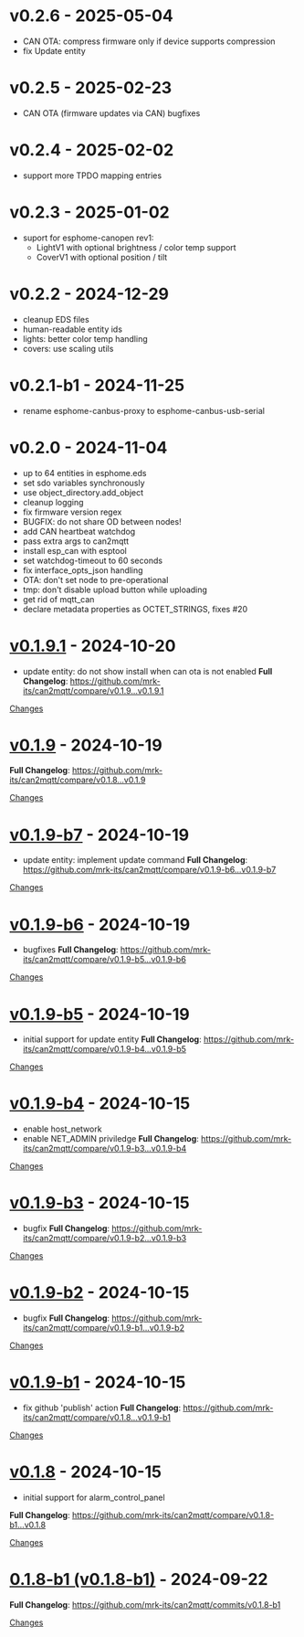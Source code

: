# v0.2.6 - 2025-05-04
- CAN OTA: compress firmware only if device supports compression
- fix Update entity

# v0.2.5 - 2025-02-23
- CAN OTA (firmware updates via CAN) bugfixes

# v0.2.4 - 2025-02-02
- support more TPDO mapping entries

# v0.2.3 - 2025-01-02
- suport for esphome-canopen rev1:
  * LightV1 with optional brightness / color temp support
  * CoverV1 with optional position / tilt

# v0.2.2 - 2024-12-29
- cleanup EDS files
- human-readable entity ids
- lights: better color temp handling
- covers: use scaling utils

# v0.2.1-b1 - 2024-11-25
- rename esphome-canbus-proxy to esphome-canbus-usb-serial

# v0.2.0 - 2024-11-04
- up to 64 entities in esphome.eds
- set sdo variables synchronously
- use object_directory.add_object
- cleanup logging
- fix firmware version regex
- BUGFIX: do not share OD between nodes!
- add CAN heartbeat watchdog
- pass extra args to can2mqtt
- install esp_can with esptool
- set watchdog-timeout to 60 seconds
- fix interface_opts_json handling
- OTA: don't set node to pre-operational
- tmp: don't disable upload button while uploading
- get rid of mqtt_can
- declare metadata properties as OCTET_STRINGS, fixes #20

# [v0.1.9.1](https://github.com/mrk-its/can2mqtt/releases/tag/v0.1.9.1) - 2024-10-20

- update entity: do not show install when can ota is not enabled
**Full Changelog**: https://github.com/mrk-its/can2mqtt/compare/v0.1.9...v0.1.9.1

[Changes][v0.1.9.1]


<a id="v0.1.9"></a>
# [v0.1.9](https://github.com/mrk-its/can2mqtt/releases/tag/v0.1.9) - 2024-10-19

**Full Changelog**: https://github.com/mrk-its/can2mqtt/compare/v0.1.8...v0.1.9

[Changes][v0.1.9]


<a id="v0.1.9-b7"></a>
# [v0.1.9-b7](https://github.com/mrk-its/can2mqtt/releases/tag/v0.1.9-b7) - 2024-10-19

- update entity: implement update command
**Full Changelog**: https://github.com/mrk-its/can2mqtt/compare/v0.1.9-b6...v0.1.9-b7

[Changes][v0.1.9-b7]


<a id="v0.1.9-b6"></a>
# [v0.1.9-b6](https://github.com/mrk-its/can2mqtt/releases/tag/v0.1.9-b6) - 2024-10-19

- bugfixes
**Full Changelog**: https://github.com/mrk-its/can2mqtt/compare/v0.1.9-b5...v0.1.9-b6

[Changes][v0.1.9-b6]


<a id="v0.1.9-b5"></a>
# [v0.1.9-b5](https://github.com/mrk-its/can2mqtt/releases/tag/v0.1.9-b5) - 2024-10-19

* initial support for update entity
**Full Changelog**: https://github.com/mrk-its/can2mqtt/compare/v0.1.9-b4...v0.1.9-b5

[Changes][v0.1.9-b5]


<a id="v0.1.9-b4"></a>
# [v0.1.9-b4](https://github.com/mrk-its/can2mqtt/releases/tag/v0.1.9-b4) - 2024-10-15

* enable host_network
* enable NET_ADMIN priviledge
**Full Changelog**: https://github.com/mrk-its/can2mqtt/compare/v0.1.9-b3...v0.1.9-b4

[Changes][v0.1.9-b4]


<a id="v0.1.9-b3"></a>
# [v0.1.9-b3](https://github.com/mrk-its/can2mqtt/releases/tag/v0.1.9-b3) - 2024-10-15

* bugfix
**Full Changelog**: https://github.com/mrk-its/can2mqtt/compare/v0.1.9-b2...v0.1.9-b3

[Changes][v0.1.9-b3]


<a id="v0.1.9-b2"></a>
# [v0.1.9-b2](https://github.com/mrk-its/can2mqtt/releases/tag/v0.1.9-b2) - 2024-10-15

* bugfix
**Full Changelog**: https://github.com/mrk-its/can2mqtt/compare/v0.1.9-b1...v0.1.9-b2

[Changes][v0.1.9-b2]


<a id="v0.1.9-b1"></a>
# [v0.1.9-b1](https://github.com/mrk-its/can2mqtt/releases/tag/v0.1.9-b1) - 2024-10-15

* fix github 'publish' action
**Full Changelog**: https://github.com/mrk-its/can2mqtt/compare/v0.1.8...v0.1.9-b1

[Changes][v0.1.9-b1]


<a id="v0.1.8"></a>
# [v0.1.8](https://github.com/mrk-its/can2mqtt/releases/tag/v0.1.8) - 2024-10-15

* initial support for alarm_control_panel

**Full Changelog**: https://github.com/mrk-its/can2mqtt/compare/v0.1.8-b1...v0.1.8

[Changes][v0.1.8]


<a id="v0.1.8-b1"></a>
# [0.1.8-b1 (v0.1.8-b1)](https://github.com/mrk-its/can2mqtt/releases/tag/v0.1.8-b1) - 2024-09-22

**Full Changelog**: https://github.com/mrk-its/can2mqtt/commits/v0.1.8-b1

[Changes][v0.1.8-b1]


[v0.1.9.1]: https://github.com/mrk-its/can2mqtt/compare/v0.1.9...v0.1.9.1
[v0.1.9]: https://github.com/mrk-its/can2mqtt/compare/v0.1.9-b7...v0.1.9
[v0.1.9-b7]: https://github.com/mrk-its/can2mqtt/compare/v0.1.9-b6...v0.1.9-b7
[v0.1.9-b6]: https://github.com/mrk-its/can2mqtt/compare/v0.1.9-b5...v0.1.9-b6
[v0.1.9-b5]: https://github.com/mrk-its/can2mqtt/compare/v0.1.9-b4...v0.1.9-b5
[v0.1.9-b4]: https://github.com/mrk-its/can2mqtt/compare/v0.1.9-b3...v0.1.9-b4
[v0.1.9-b3]: https://github.com/mrk-its/can2mqtt/compare/v0.1.9-b2...v0.1.9-b3
[v0.1.9-b2]: https://github.com/mrk-its/can2mqtt/compare/v0.1.9-b1...v0.1.9-b2
[v0.1.9-b1]: https://github.com/mrk-its/can2mqtt/compare/v0.1.8...v0.1.9-b1
[v0.1.8]: https://github.com/mrk-its/can2mqtt/compare/v0.1.8-b1...v0.1.8
[v0.1.8-b1]: https://github.com/mrk-its/can2mqtt/tree/v0.1.8-b1

<!-- Generated by https://github.com/rhysd/changelog-from-release v3.8.0 -->
